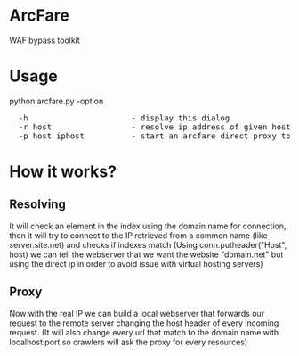 # ArcFare
WAF bypass toolkit

# Usage
python arcfare.py -option<br>
<pre>
  -h		              - display this dialog
  -r host		          - resolve ip address of given host
  -p host iphost		  - start an arcfare direct proxy to the target
</pre>

# How it works?
## Resolving
It will check an element in the index using the domain name for connection, then it will try to connect to the IP retrieved from a common name (like server.site.net) and checks if indexes match (Using conn.putheader("Host", host) we can tell the webserver that we want the website "domain.net" but using the direct ip in order to avoid issue with virtual hosting servers)
## Proxy
Now with the real IP we can build a local webserver that forwards our request to the remote server changing the host header of every incoming request. (It will also change every url that match to the domain name with localhost:port so crawlers will ask the proxy for every resources)
